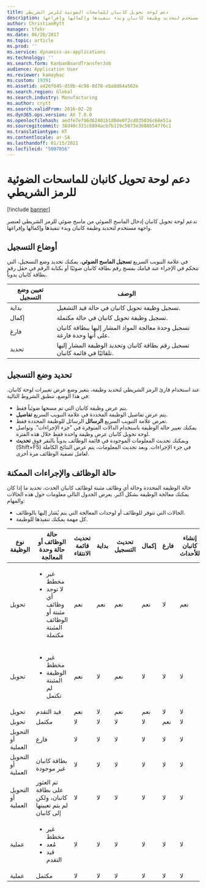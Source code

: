 ```yaml
---
title: دعم لوحة تحويل كانبان للماسحات الضوئية للرمز الشريطي
description: تدعم لوحة تحويل كانبان‬ إدخال الماسح الضوئي من ماسح ضوئي للرمز الشريطي لعنصر واجهة مستخدم لتحديد وظيفة كانبان وبدء تنفيذها وإكمالها وإفراغها.
author: ChristianRytt
manager: tfehr
ms.date: 06/20/2017
ms.topic: article
ms.prod: ''
ms.service: dynamics-ax-applications
ms.technology: ''
ms.search.form: KanbanBoardTransferJob
audience: Application User
ms.reviewer: kamaybac
ms.custom: 19391
ms.assetid: a426f645-d59b-4c98-8d78-eba8d64a562e
ms.search.region: Global
ms.search.industry: Manufacturing
ms.author: crytt
ms.search.validFrom: 2016-02-28
ms.dyn365.ops.version: AX 7.0.0
ms.openlocfilehash: aedfe7ef96d62401b1d0de0f2cd035036c68e51a
ms.sourcegitcommit: 38d40c331c8894acb7b119c5073e3088b54776c1
ms.translationtype: HT
ms.contentlocale: ar-SA
ms.lasthandoff: 01/15/2021
ms.locfileid: "5007056"
---
```

# <a name="kanban-transfer-board-support-for-barcode-scanners"></a>دعم لوحة تحويل كانبان للماسحات الضوئية للرمز الشريطي

[!include [banner](../includes/banner.md)]

تدعم لوحة تحويل كانبان‬ إدخال الماسح الضوئي من ماسح ضوئي للرمز الشريطي لعنصر واجهة مستخدم لتحديد وظيفة كانبان وبدء تنفيذها وإكمالها وإفراغها.

<a name="registration-modes"></a>أوضاع التسجيل
------------------

في علامة التبويب السريع **تسجيل الماسح الضوئي**، يمكنك تحديد وضع التسجيل، التي تتحكم في الإجراء عند قيامك بمسح رقم بطاقة كانبان ضوئيًا أو بكتابة الرقم في حقل رقم بطاقة كانبان يدوياً.

| تعيين وضع التسجيل | الوصف                                                                                     |
|-----------------------|-------------------------------------------------------------------------------------------------|
| بداية                 | تسجيل وظيفة تحويل كانبان في حالة قيد التشغيل.                                                 |
| إكمال              | تسجيل وظيفة تحويل كانبان في حالة مكتملة.                                                   |
| فارغ                 | تسجيل وحدة معالجة المواد المشار إليها ببطاقة كانبان على أنها وحدة فارغة.              |
| تحديد                | تسجيل رقم بطاقة كانبان وتحديد الوظيفة المشار إليها تلقائيًا في قائمة كانبان. |

 
<a name="registration-mode-select"></a>تحديد وضع التسجيل
------------------------

عند استخدام قارئ الرمز الشريطي لتحديد وظيفة، يتغير وضع عرض تغييرات لوحة كانبان. في هذا الوضع، تنطبق الشروط التالية:

-   يتم عرض وظيفة كانبان التي تم مسحها ضوئياً فقط.
-   يتم عرض تفاصيل الوظيفة المحددة في علامة التبويب السريع **تفاصيل**.
-   تعرض علامة التبويب السريع **الرسائل** الرسائل للوظيفة المحددة فقط.
-   يمكنك تغيير حالة الوظيفة باستخدام الدالات المتوفرة في "جزء الإجراءات". وتواصل لوحة تحويل كانبان عرض وظيفة واحدة فقط خلال هذه الفترة.
-   ويمكنك تحديث المعلومات الموجودة في قائمة الوظائف يدوياً بالنقر فوق **تحديث** ‏(Shift+F5) في جزء الإجراءات. وبعد تحديث المعلومات، يتم عرض النتائج الكاملة لعامل تصفية الوظائف مرة أخرى.

## <a name="job-status-and-possible-actions"></a>حالة الوظائف والإجراءات الممكنة
حالة الوظيفة المحددة وحالة أي وظائف مثبتة لوظائف كانبان الحدث، تحديد ما إذا كان يمكنك معالجة الوظيفة بشكل أكبر. يعرض الجدول التالي معلومات حول هذه الحالات والمهام:
-   الحالات التي تتوفر للوظائف أو لوحدات المعالجة التي يتم يُشار إليها بالوظائف.
-   كل مهمة يمكنك تنفيذها للوظيفة.

<table>
<colgroup>
<col width="12%" />
<col width="12%" />
<col width="12%" />
<col width="12%" />
<col width="12%" />
<col width="12%" />
<col width="12%" />
<col width="12%" />
</colgroup>
<thead>
<tr class="header">
<th>نوع الوظيفة</th>
<th>حالة الوظائف أو حالة وحدة المعالجة</th>
<th>تحديث قائمة الانتقاء</th>
<th>بداية</th>
<th>تحديث التسجيل</th>
<th>إكمال</th>
<th>فارغ</th>
<th>إنشاء كانبان للأحداث</th>
</tr>
</thead>
<tbody>
<tr class="odd">
<td>تحويل</td>
<td><ul>
<li>غير مخطط</li>
<li>لا توجد أي وظائف مثبتة أو الوظائف المثبتة مكتملة</li>
</ul></td>
<td>نعم</td>
<td>نعم</td>
<td>نعم</td>
<td>نعم</td>
<td>لا</td>
<td>نعم</td>
</tr>
<tr class="even">
<td>تحويل</td>
<td><ul>
<li>غير مخطط</li>
<li>الوظيفة المثبتة لم تكتمل</li>
</ul></td>
<td>نعم</td>
<td>لا</td>
<td>نعم</td>
<td>لا</td>
<td>لا</td>
<td>لا</td>
</tr>
<tr class="odd">
<td>تحويل</td>
<td>قيد التقدم</td>
<td>نعم</td>
<td>لا</td>
<td>نعم</td>
<td>نعم</td>
<td>لا</td>
<td>لا</td>
</tr>
<tr class="even">
<td>تحويل</td>
<td>‏‏‏‏مكتمل</td>
<td>لا</td>
<td>لا</td>
<td>لا</td>
<td>لا</td>
<td>نعم</td>
<td>لا</td>
</tr>
<tr class="odd">
<td>التحويل أو العملية</td>
<td>فارغ</td>
<td>لا</td>
<td>لا</td>
<td>لا</td>
<td>لا</td>
<td>لا</td>
<td>لا</td>
</tr>
<tr class="even">
<td>التحويل أو العملية</td>
<td>بطاقة كانبان غير موجودة</td>
<td>لا</td>
<td>لا</td>
<td>لا</td>
<td>لا</td>
<td>لا</td>
<td>لا</td>
</tr>
<tr class="odd">
<td>التحويل أو العملية</td>
<td>تم العثور على بطاقة كانبان، ولكن لم يتم تعيينها إلى كانبان</td>
<td>لا</td>
<td>لا</td>
<td>لا</td>
<td>لا</td>
<td>لا</td>
<td>لا</td>
</tr>
<tr class="even">
<td>عملية</td>
<td><ul>
<li>غير مخطط</li>
<li>مُعد</li>
<li>قيد التقدم</li>
</ul></td>
<td>لا</td>
<td>لا</td>
<td>لا</td>
<td>لا</td>
<td>لا</td>
<td>لا</td>
</tr>
<tr class="odd">
<td>عملية</td>
<td>‏‏‏‏مكتمل</td>
<td>لا</td>
<td>لا</td>
<td>لا</td>
<td>لا</td>
<td>لا</td>
<td>لا</td>
</tr>
</tbody>
</table>





